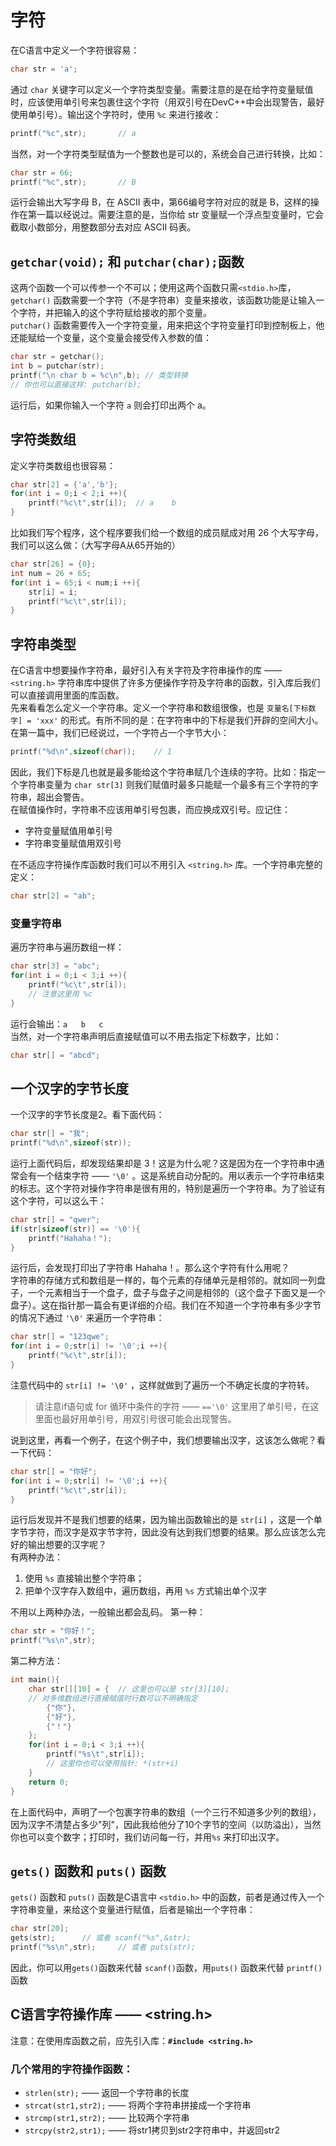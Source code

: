 # 字符
在C语言中定义一个字符很容易：
```c
char str = 'a';
```
通过 `char` 关键字可以定义一个字符类型变量。需要注意的是在给字符变量赋值时，应该使用单引号来包裹住这个字符（用双引号在DevC++中会出现警告，最好使用单引号）。输出这个字符时，使用 `%c` 来进行接收：
```c
printf("%c",str);       // a
```
当然，对一个字符类型赋值为一个整数也是可以的，系统会自己进行转换，比如：
```c
char str = 66;
printf("%c",str);       // B
```
运行会输出大写字母 B，在 ASCII 表中，第66编号字符对应的就是 B，这样的操作在第一篇以经说过。需要注意的是，当你给 str 变量赋一个浮点型变量时，它会截取小数部分，用整数部分去对应 ASCII 码表。

`getchar(void);` 和 `putchar(char);`函数
-----
这两个函数一个可以传参一个不可以；使用这两个函数只需`<stdio.h>`库，`getchar()` 函数需要一个字符（不是字符串）变量来接收，该函数功能是让输入一个字符，并把输入的这个字符赋给接收的那个变量。  
`putchar()` 函数需要传入一个字符变量，用来把这个字符变量打印到控制板上，他还能赋给一个变量，这个变量会接受传入参数的值：
```c
char str = getchar();
int b = putchar(str);
printf("\n char b = %c\n",b); // 类型转换
// 你也可以直接这样: putchar(b);
```
运行后，如果你输入一个字符 `a` 则会打印出两个 a。

字符类数组
------
定义字符类数组也很容易：
```c
char str[2] = {'a','b'};
for(int i = 0;i < 2;i ++){
    printf("%c\t",str[i]);  // a    b
}
```
比如我们写个程序，这个程序要我们给一个数组的成员赋成对用 26 个大写字母，我们可以这么做：（大写字母A从65开始的）
```c
char str[26] = {0};
int num = 26 + 65;
for(int i = 65;i < num;i ++){
    str[i] = i;
    printf("%c\t",str[i]);
}
```
字符串类型
--------
在C语言中想要操作字符串，最好引入有关字符及字符串操作的库 —— `<string.h>` 字符串库中提供了许多方便操作字符及字符串的函数，引入库后我们可以直接调用里面的库函数。  
先来看看怎么定义一个字符串。定义一个字符串和数组很像，也是 `变量名[下标数字] = 'xxx'` 的形式。有所不同的是：在字符串中的下标是我们开辟的空间大小。在第一篇中，我们已经说过，一个字符占一个字节大小： 
```c
printf("%d\n",sizeof(char));    // 1
```
因此，我们下标是几也就是最多能给这个字符串赋几个连续的字符。比如：指定一个字符串变量为 `char str[3]` 则我们赋值时最多只能赋一个最多有三个字符的字符串，超出会警告。  
在赋值操作时，字符串不应该用单引号包裹，而应换成双引号。应记住：
- 字符变量赋值用单引号
- 字符串变量赋值用双引号  

在不适应字符操作库函数时我们可以不用引入 `<string.h>` 库。一个字符串完整的定义：
```c
char str[2] = "ab";
```
### 变量字符串
遍历字符串与遍历数组一样：
```c
char str[3] = "abc";
for(int i = 0;i < 3;i ++){
    printf("%c\t",str[i]);
    // 注意这里用 %c
}
```
运行会输出：`a   b   c`  
当然，对一个字符串声明后直接赋值可以不用去指定下标数字，比如：
```c
char str[] = "abcd";
```
一个汉字的字节长度
------
一个汉字的字节长度是2。看下面代码：
```c
char str[] = "我";
printf("%d\n",sizeof(str));
```
运行上面代码后，却发现结果却是 3！这是为什么呢？这是因为在一个字符串中通常会有一个结束字符 —— `'\0'` 。这是系统自动分配的。用以表示一个字符串结束的标志。这个字符对操作字符串是很有用的，特别是遍历一个字符串。为了验证有这个字符，可以这么干：
```c
char str[] = "qwer";
if(str[sizeof(str)] == '\0'){
    printf("Hahaha！");
}
```
运行后，会发现打印出了字符串 Hahaha！。那么这个字符有什么用呢？  
字符串的存储方式和数组是一样的，每个元素的存储单元是相邻的。就如同一列盘子，一个元素相当于一个盘子，盘子与盘子之间是相邻的（这个盘子下面又是一个盘子）。这在指针那一篇会有更详细的介绍。我们在不知道一个字符串有多少字节的情况下通过 `'\0'` 来遍历一个字符串：
```c
char str[] = "123qwe";
for(int i = 0;str[i] != '\0';i ++){
    printf("%c\t",str[i]);
}
```
注意代码中的 `str[i] != '\0'` ，这样就做到了遍历一个不确定长度的字符转。  
> 请注意if语句或 for 循环中条件的字符 —— `=='\0'` 这里用了单引号，在这里面也最好用单引号，用双引号很可能会出现警告。  

说到这里，再看一个例子，在这个例子中，我们想要输出汉字，这该怎么做呢？看一下代码：
```c
char str[] = "你好";
for(int i = 0;str[i] != '\0';i ++){
    printf("%c\t",str[i]);
}
```
运行后发现并不是我们想要的结果，因为输出函数输出的是 `str[i]` ，这是一个单字节字符，而汉字是双字节字符，因此没有达到我们想要的结果。那么应该怎么完好的输出想要的汉字呢？  
有两种办法：
1. 使用 `%s` 直接输出整个字符串；
2. 把单个汉字存入数组中，遍历数组，再用 `%s` 方式输出单个汉字  

不用以上两种办法，一般输出都会乱码。
第一种：
```c
char str = "你好！";
printf("%s\n",str);
```
第二种方法：
```c
int main(){
    char str[][10] = {  // 这里也可以是 str[3][10]; 
    // 对多维数组进行直接赋值时行数可以不明确指定
        {"你"},
        {"好"},
        {"！"}
    };
    for(int i = 0;i < 3;i ++){
        printf("%s\t",str[i]);
        // 这里你也可以使用指针: *(str+i)
    }
    return 0;
}
```
在上面代码中，声明了一个包裹字符串的数组（一个三行不知道多少列的数组），因为汉字不清楚占多少"列"，因此我给他分了10个字节的空间（以防溢出），当然你也可以变个数字；打印时，我们访问每一行，并用`%s` 来打印出汉字。

`gets()` 函数和 `puts()` 函数
-------
`gets()` 函数和 `puts()` 函数是C语言中  `<stdio.h>` 中的函数，前者是通过传入一个字符串变量，来给这个变量进行赋值，后者是输出一个字符串：
```c
char str[20];
gets(str);      // 或者 scanf("%s",&str);
printf("%s\n",str);     // 或者 puts(str);
```
因此，你可以用`gets()`函数来代替 `scanf()`函数，用`puts()` 函数来代替 `printf()`函数

## C语言字符操作库 —— <string.h>
注意：在使用库函数之前，应先引入库：**`#include <string.h>`**
### 几个常用的字符操作函数：
+ `strlen(str);` —— 返回一个字符串的长度
+ `strcat(str1,str2);` —— 将两个字符串拼接成一个字符串
+ `strcmp(str1,str2);` —— 比较两个字符串
+ `strcpy(str2,str1);` —— 将str1拷贝到str2字符串中，并返回str2
